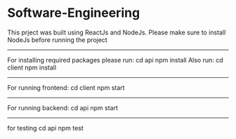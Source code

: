 # Software-Engineering
 This prject was built using ReactJs and NodeJs. Please make sure to install NodeJs before running the project
******************************************************************************************************
For installing required packages please run:
	cd api
	npm install
Also run: 
	cd client 
	npm install

*******************************************************************************************************
For running frontend:
	cd client
	npm start
*******************************************************************************************************
For running backend:
	cd api
	npm start
********************************************************************************************************
for testing 
	cd api 
	npm test

